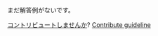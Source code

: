 
まだ解答例がないです。

[コントリビュートしませんか](https://github.com/BFEdev/BFE.dev-solutions/blob/main/typescript/nonnullable_ja.md)?  [Contribute guideline](https://github.com/BFEdev/BFE.dev-solutions#how-to-contribute)
